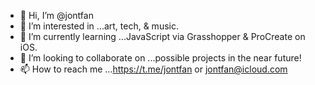 - 👋 Hi, I’m @jontfan
- 👀 I’m interested in ...art, tech, & music.
- 🌱 I’m currently learning ...JavaScript via Grasshopper & ProCreate on iOS.
- 💞️ I’m looking to collaborate on ...possible projects in the near future!
- 📫 How to reach me ...https://t.me/jontfan or jontfan@icloud.com

<!---
jontfan/jontfan is a ✨ special ✨ repository because its `README.md` (this file) appears on your GitHub profile.
You can click the Preview link to take a look at your changes.
--->
